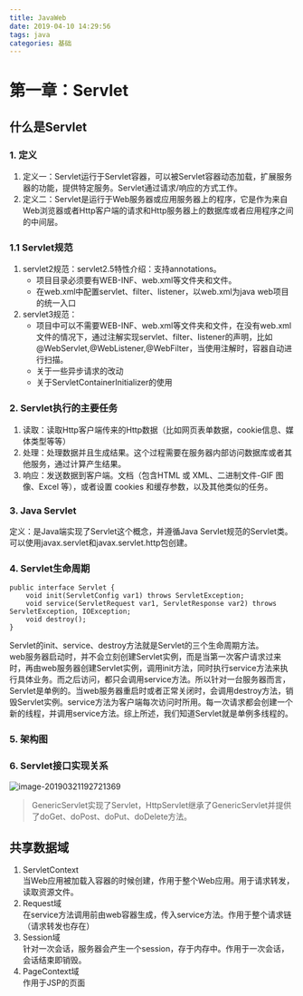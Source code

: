 ```yaml
---
title: JavaWeb
date: 2019-04-10 14:29:56
tags: java
categories: 基础
---
```




# 第一章：Servlet

## 什么是Servlet
### 1. 定义
1. 定义一：Servlet运行于Servlet容器，可以被Servlet容器动态加载，扩展服务器的功能，提供特定服务。Servlet通过请求/响应的方式工作。
2. 定义二：Servlet是运行于Web服务器或应用服务器上的程序，它是作为来自Web浏览器或者Http客户端的请求和Http服务器上的数据库或者应用程序之间的中间层。
### 1.1 Servlet规范
1. servlet2规范：servlet2.5特性介绍：支持annotations。
    - 项目目录必须要有WEB-INF、web.xml等文件夹和文件。
    - 在web.xml中配置servlet、filter、listener，以web.xml为java web项目的统一入口
2. servlet3规范：
    - 项目中可以不需要WEB-INF、web.xml等文件夹和文件，在没有web.xml文件的情况下，通过注解实现servlet、filter、listener的声明，比如@WebServlet,@WebListener,@WebFilter，当使用注解时，容器自动进行扫描。
    - 关于一些异步请求的改动
    - 关于ServletContainerInitializer的使用

### 2. Servlet执行的主要任务
1. 读取：读取Http客户端传来的Http数据（比如网页表单数据，cookie信息、媒体类型等等）
2. 处理：处理数据并且生成结果。这个过程需要在服务器内部访问数据库或者其他服务，通过计算产生结果。
3. 响应：发送数据到客户端。文档（包含HTML 或 XML、二进制文件-GIF 图像、Excel 等），或者设置 cookies 和缓存参数，以及其他类似的任务。

### 3. Java Servlet
定义：是Java端实现了Servlet这个概念，并遵循Java Servlet规范的Servlet类。可以使用javax.servlet和javax.servlet.http包创建。

### 4. Servlet生命周期
```
public interface Servlet {
    void init(ServletConfig var1) throws ServletException;
    void service(ServletRequest var1, ServletResponse var2) throws ServletException, IOException;
    void destroy();
}

```
Servlet的init、service、destroy方法就是Servlet的三个生命周期方法。  
web服务器启动时，并不会立刻创建Servlet实例，而是当第一次客户请求过来时，再由web服务器创建Servlet实例，调用init方法，同时执行service方法来执行具体业务。而之后访问，都只会调用service方法。所以针对一台服务器而言，Servlet是单例的。当web服务器重启时或者正常关闭时，会调用destroy方法，销毁Servlet实例。service方法为客户端每次访问时所用。每一次请求都会创建一个新的线程，并调用service方法。综上所述，我们知道Servlet就是单例多线程的。

### 5. 架构图
### 6. Servlet接口实现关系
![image-20190321192721369](https://ws2.sinaimg.cn/large/006tKfTcly1g1bj6fun5pj30p60fgjux.jpg)
> GenericServlet实现了Servlet，HttpServlet继承了GenericServlet并提供了doGet、doPost、doPut、doDelete方法。

## 共享数据域
1. ServletContext   
  当Web应用被加载入容器的时候创建，作用于整个Web应用。用于请求转发，读取资源文件。
2. Request域    
  在service方法调用前由web容器生成，传入service方法。作用于整个请求链（请求转发也存在）
3. Session域    
  针对一次会话，服务器会产生一个session，存于内存中。作用于一次会话，会话结束即销毁。
4. PageContext域    
  作用于JSP的页面